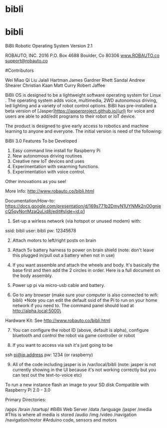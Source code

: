 # bibli
# bibli

BiBli Robotic Operating System
Version 2.1

ROBAUTO, INC. 2016
P.O. Box 4688
Boulder, Co 80306
www.ROBAUTO.co
support@robauto.co

#Contributors

Wei Miao
Qi Liu
Jalali Hartman
James Gardner
Rhett Sandal
Andrew Shearer
Christian Kaan
Matt Curry
Robert Jaffee

BiBli OS is designed to be a lightweight software operating system for Linux . The operating system adds voice, multimedia, 2WD autonomous driving, led lighting and a variety of robot control options. BiBli has pre-installed a beta version of [Jasper]https://jasperproject.github.io/(url) for voice and users are able to add/edit programs to their robot or IoT device.  

The product is designed to give early access to robotics and machine learning to anyone and everyone. The initial version is need of the following:

BiBli 3.0 Features To be Developed

1. Easy command line install for Raspberry Pi
2. New autonomous driving routines
3. Creative new IoT devices and  uses
4. Experimentation with swarming functions.
5. Experimentation with voice control. 

Other innovations as you see!

More Info:
http://www.robauto.co/bibli.html

Documentation/How-to:
https://docs.google.com/presentation/d/169s771b2DmyN1UYNMk2nO0gniecQ5qyNonMzaQuLid8/edit#slide=id.p1

1. Set-up a wirless network (via hotspot or unused modem) with:

ssid: bibli
user: bibli
pw: 12345678

2. Attach motors to left/right posts on brain

3. Attach 5v battery harness to power on brain shield (note: don't leave this plugged in/pull out a battery when not in use)

4. If you want assemble and attach the wheels and body. It's basically the base first and then add the 2 circles in order. Here is a full document on the body assembly. 

5. Power up pi via micro-usb cable and battery.

6. Go to any browser  (make sure your computer is also connected to wifi: bibli)
*Note you can edit the default ssid of the Pi to run on your home network if you need to. The command panel should load at http://alpha.local:5000\

Hardware Kit: See http://www.robauto.co/bibli.html

7. You can configure the robot ID (above, default is alpha), configure bluetooth and control the robot via game controller or robot

8. If you want to access via ssh it's just going to be 

ssh pi@ip.address 
pw: 1234 (or raspberry)

9. All of the code including jasper is in /var/local/bibli (note: jasper is not currently showing in the UI because it's not working correctly but you can test out the text-to-voice etc)


To run a new instance flash an image to your SD disk
Compatible with Raspberry Pi 2.0 - 3.0

Primary Directories:

/apps
/brain
  /startup/ #BiBli Web Server
/data
/language
  /jasper
/media  #This is where all media is stored
  /audio
  /img
  /video
/navigation
  /navigation/motor #Arduino code, sensors and motors


